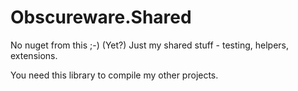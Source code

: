 # Obscureware.Shared
No nuget from this ;-) (Yet?) Just my shared stuff - testing, helpers, extensions.

You need this library to compile my other projects.
